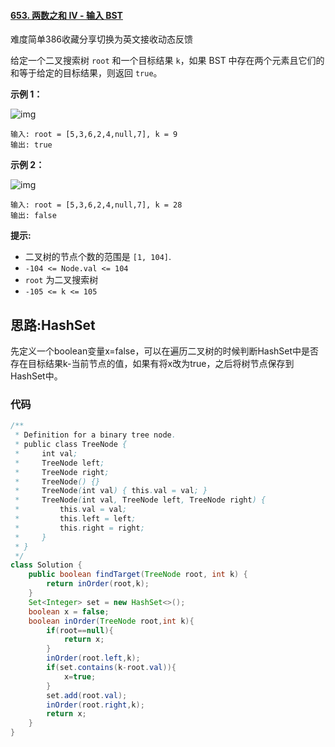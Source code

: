 #### [653. 两数之和 IV - 输入 BST](https://leetcode-cn.com/problems/two-sum-iv-input-is-a-bst/)

难度简单386收藏分享切换为英文接收动态反馈

给定一个二叉搜索树 `root` 和一个目标结果 `k`，如果 BST 中存在两个元素且它们的和等于给定的目标结果，则返回 `true`。

 

**示例 1：**

![img](https://assets.leetcode.com/uploads/2020/09/21/sum_tree_1.jpg)

```
输入: root = [5,3,6,2,4,null,7], k = 9
输出: true
```

**示例 2：**

![img](https://assets.leetcode.com/uploads/2020/09/21/sum_tree_2.jpg)

```
输入: root = [5,3,6,2,4,null,7], k = 28
输出: false
```

 

**提示:**

- 二叉树的节点个数的范围是 `[1, 104]`.
- `-104 <= Node.val <= 104`
- `root` 为二叉搜索树
- `-105 <= k <= 105`

## 思路:HashSet

​	先定义一个boolean变量x=false，可以在遍历二叉树的时候判断HashSet中是否存在目标结果k-当前节点的值，如果有将x改为true，之后将树节点保存到HashSet中。

### 代码

```java
/**
 * Definition for a binary tree node.
 * public class TreeNode {
 *     int val;
 *     TreeNode left;
 *     TreeNode right;
 *     TreeNode() {}
 *     TreeNode(int val) { this.val = val; }
 *     TreeNode(int val, TreeNode left, TreeNode right) {
 *         this.val = val;
 *         this.left = left;
 *         this.right = right;
 *     }
 * }
 */
class Solution {
    public boolean findTarget(TreeNode root, int k) {
        return inOrder(root,k);
    }
    Set<Integer> set = new HashSet<>();
    boolean x = false;
    boolean inOrder(TreeNode root,int k){
        if(root==null){
            return x;
        }
        inOrder(root.left,k);
        if(set.contains(k-root.val)){
            x=true;
        }
        set.add(root.val);
        inOrder(root.right,k);
        return x;
    }
}
```

